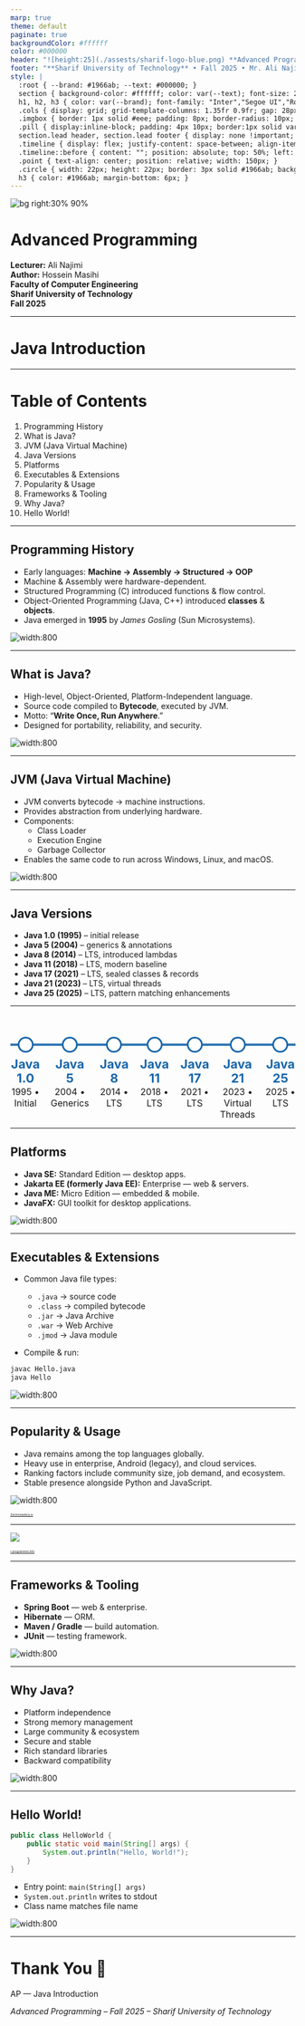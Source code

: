 ```yaml
---
marp: true
theme: default
paginate: true
backgroundColor: #ffffff
color: #000000
header: "![height:25](./assests/sharif-logo-blue.png) **Advanced Programming (AP) — Java Introduction**"
footer: "**Sharif University of Technology** • Fall 2025 • Mr. Ali Najimi • Hossein Masihi"
style: |
  :root { --brand: #1966ab; --text: #000000; }
  section { background-color: #ffffff; color: var(--text); font-size: 28px; font-family: "Inter","Segoe UI","Roboto","Helvetica Neue",Arial,sans-serif; }
  h1, h2, h3 { color: var(--brand); font-family: "Inter","Segoe UI","Roboto","Helvetica Neue",Arial,sans-serif; }
  .cols { display: grid; grid-template-columns: 1.35fr 0.9fr; gap: 28px; align-items: start; }
  .imgbox { border: 1px solid #eee; padding: 8px; border-radius: 10px; }
  .pill { display:inline-block; padding: 4px 10px; border:1px solid var(--brand); border-radius:999px; color: var(--brand); font-size:20px; }
  section.lead header, section.lead footer { display: none !important; }
  .timeline { display: flex; justify-content: space-between; align-items: center; margin-top: 60px; position: relative; }
  .timeline::before { content: ""; position: absolute; top: 50%; left: 0; width: 100%; height: 4px; background: #1966ab; }
  .point { text-align: center; position: relative; width: 150px; }
  .circle { width: 22px; height: 22px; border: 3px solid #1966ab; background: #fff; border-radius: 50%; margin: 0 auto 10px; }
  h3 { color: #1966ab; margin-bottom: 6px; }
---
```


<!-- _class: lead -->
![bg right:30% 90%](./assests/sharif-logo-blue.png)

# Advanced Programming

**Lecturer:** Ali Najimi  
**Author:** Hossein Masihi  
**Faculty of Computer Engineering**  
**Sharif University of Technology**  
**Fall 2025**

---

# Java Introduction

---

# Table of Contents

1. Programming History  
2. What is Java?  
3. JVM (Java Virtual Machine)  
4. Java Versions  
5. Platforms  
6. Executables & Extensions  
7. Popularity & Usage  
8. Frameworks & Tooling  
9. Why Java?  
10. Hello World!

---

## Programming History

<div class="cols">
<div>

* Early languages: **Machine → Assembly → Structured → OOP**
* Machine & Assembly were hardware-dependent.
* Structured Programming (C) introduced functions & flow control.
* Object-Oriented Programming (Java, C++) introduced **classes** & **objects**.
* Java emerged in **1995** by *James Gosling* (Sun Microsystems).

</div>
<div>
  <div class="imgbox">

![width:800](./assests/java-timeline.png)

  </div>
</div>
</div>

---

## What is Java?

<div class="cols">
<div>

* High-level, Object-Oriented, Platform-Independent language.
* Source code compiled to **Bytecode**, executed by JVM.
* Motto: “**Write Once, Run Anywhere**.”
* Designed for portability, reliability, and security.

</div>
<div>
  <div class="imgbox">

![width:800](./assests/java-jvm-pipeline.png)

  </div>
</div>
</div>

---

## JVM (Java Virtual Machine)

<div class="cols">
<div>

* JVM converts bytecode → machine instructions.
* Provides abstraction from underlying hardware.
* Components:
  * Class Loader
  * Execution Engine
  * Garbage Collector
* Enables the same code to run across Windows, Linux, and macOS.

</div>
<div>
  <div class="imgbox">

![width:800](./assests/jvm-architecture.png)

  </div>
</div>
</div>

---

## Java Versions

* **Java 1.0 (1995)** – initial release  
* **Java 5 (2004)** – generics & annotations  
* **Java 8 (2014)** – LTS, introduced lambdas  
* **Java 11 (2018)** – LTS, modern baseline  
* **Java 17 (2021)** – LTS, sealed classes & records  
* **Java 21 (2023)** – LTS, virtual threads  
* **Java 25 (2025)** – LTS, pattern matching enhancements  

---

<style>
  .timeline-grid {
    display: grid;
    grid-template-columns: repeat(7, 1fr);
    gap: 18px;
    align-items: start;
    position: relative;
    margin-top: 36px;
    padding-top: 18px;
  }
  .timeline-grid::before {
    content: "";
    position: absolute;
    top: 30px;
    left: 0;
    right: 0;
    height: 4px;
    background: #1966ab;
    opacity: 0.9;
  }
  .point {
    text-align: center;
    position: relative;
  }
  .circle {
    width: 22px;
    height: 22px;
    border: 3px solid #1966ab;
    background: #fff;
    border-radius: 50%;
    margin: 0 auto 8px;
    position: relative;
    z-index: 1;
  }
  .point h3 {
    color: #1966ab;
    margin: 6px 0 2px;
    font-size: 22px;
    line-height: 1.1;
  }
  .point p {
    margin: 0;
    font-size: 16px;
  }
</style>

<div class="timeline-grid">
  <div class="point">
    <div class="circle"></div>
    <h3>Java 1.0</h3>
    <p>1995 • Initial</p>
  </div>
  <div class="point">
    <div class="circle"></div>
    <h3>Java 5</h3>
    <p>2004 • Generics</p>
  </div>
  <div class="point">
    <div class="circle"></div>
    <h3>Java 8</h3>
    <p>2014 • LTS</p>
  </div>
  <div class="point">
    <div class="circle"></div>
    <h3>Java 11</h3>
    <p>2018 • LTS</p>
  </div>
  <div class="point">
    <div class="circle"></div>
    <h3>Java 17</h3>
    <p>2021 • LTS</p>
  </div>
  <div class="point">
    <div class="circle"></div>
    <h3>Java 21</h3>
    <p>2023 • Virtual Threads</p>
  </div>
  <div class="point">
    <div class="circle"></div>
    <h3>Java 25</h3>
    <p>2025 • LTS</p>
  </div>
</div>

---

## Platforms

<div class="cols">
<div>

* **Java SE:** Standard Edition — desktop apps.
* **Jakarta EE (formerly Java EE):** Enterprise — web & servers.
* **Java ME:** Micro Edition — embedded & mobile.
* **JavaFX:** GUI toolkit for desktop applications.

</div>
<div>
  <div class="imgbox">

![width:800](./assests/java-platforms-ecosystem.png)

  </div>
</div>
</div>

---

## Executables & Extensions

<div class="cols">
<div>

* Common Java file types:
  * `.java` → source code
  * `.class` → compiled bytecode
  * `.jar` → Java Archive
  * `.war` → Web Archive
  * `.jmod` → Java module

* Compile & run:

```bash
javac Hello.java
java Hello
````

</div>
<div>
  <div class="imgbox">

![width:800](./assests/java-ide-compile.png)

  </div>
</div>
</div>

---

## Popularity & Usage

<div class="cols">
<div>

* Java remains among the top languages globally.
* Heavy use in enterprise, Android (legacy), and cloud services.
* Ranking factors include community size, job demand, and ecosystem.
* Stable presence alongside Python and JavaScript.

</div>
<div>
  <div class="imgbox">

![width:800](./assests/tiobe-trend-java.png)
<div style="font-size: 5px;"><a href="https://zerotomastery.io/blog/best-programming-languages-to-learn/">
Zerotomastery.io</a>
<div>

  </div>
</div>
</div>

---

![](./assests/tiobe-trend-java2.png)
<div style="font-size: 5px;"><a href="https://www.i-programmer.info/news/98-languages/14712-python-trending-to-top-spot-in-tiobe-index.html">i-programmer.info</a></div>

---

## Frameworks & Tooling

<div class="cols">
<div>

* **Spring Boot** — web & enterprise.
* **Hibernate** — ORM.
* **Maven / Gradle** — build automation.
* **JUnit** — testing framework.

</div>
<div>
  <div class="imgbox">

![width:800](./assests/java-framework-logos.png)

  </div>
</div>
</div>

---

## Why Java?

<div class="cols">
<div>

* Platform independence
* Strong memory management
* Large community & ecosystem
* Secure and stable
* Rich standard libraries
* Backward compatibility

</div>
<div>
  <div class="imgbox">

![width:800](./assests/java-strengths.png)

  </div>
</div>
</div>

---

## Hello World!

<div class="cols">
<div>

```java
public class HelloWorld {
    public static void main(String[] args) {
        System.out.println("Hello, World!");
    }
}
```

* Entry point: `main(String[] args)`
* `System.out.println` writes to stdout
* Class name matches file name

</div>
<div>
  <div class="imgbox">

![width:800](./assests/hello-console.png)

  </div>
</div>
</div>

---

# Thank You 🙌

<p class="pill">AP — Java Introduction</p>

*Advanced Programming – Fall 2025 – Sharif University of Technology*
